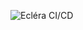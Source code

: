![Ecléra CI/CD](https://github.com/kataevaarailym2006/eclera-pipeline/actions/workflows/ci-cd.yml/badge.svg)
